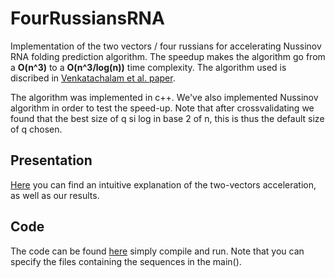 # FourRussiansRNA
Implementation of the two vectors / four russians for accelerating Nussinov RNA folding prediction algorithm. The speedup makes the algorithm go from a **O(n^3)** to a **O(n^3/log(n))** time complexity.
The algorithm used is discribed in [Venkatachalam et al. paper](https://almob.biomedcentral.com/articles/10.1186/1748-7188-9-5).

The algorithm was implemented in c++. We've also implemented Nussinov algorithm in order to test the speed-up. Note that after crossvalidating we found that the best size of q si log in base 2 of n, this is thus the default size of q chosen.

## Presentation
[Here](https://github.com/YannDubs/FourRussiansRNA/blob/master/OnlyThreeRussians.pdf) you can find an intuitive explanation of the two-vectors acceleration, as well as our results.

## Code
The code can be found [here](https://github.com/YannDubs/FourRussiansRNA/tree/master/FourRussiansRNA) simply compile and run. Note that you can specify the files containing the sequences in the main().
